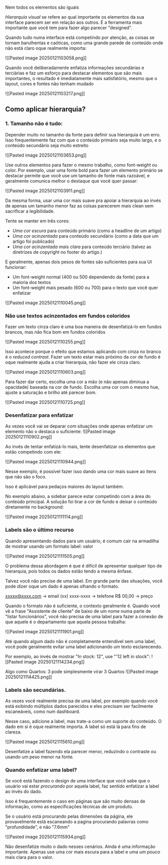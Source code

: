 Nem todos os elementos são iguais

_Hierarquia visual_ se refere ao qual importante os elementos da sua interface parecem ser em relação aos outros. É a ferramenta mais importante que você tem para fazer algo parecer "designed".

Quando tudo numa interface está competindo por atenção, as coisas se tornam barulhentas e caóticas, como uma grande parede de conteúdo onde não está claro oque realmente importa:

![[Pasted image 20250121103058.png]]

Quando você deliberadamente enfatiza informações secundárias e terciárias e faz um esforço para destacar elementos que são mais importantes, o resultado é imediatamente mais satisfatório, mesmo que o layout, cores e fontes não tenham mudado

![[Pasted image 20250121103217.png]]


## Como aplicar hierarquia?

### 1. Tamanho não é tudo:

Depender muito no tamanho da fonte para definir sua hierarquia é um erro. Isso frequentemente faz com que o conteúdo primário seja muito largo, e o conteúdo secundário seja muito estreito

![[Pasted image 20250121103653.png]]

Use outros elementos para fazer o mesmo trabalho, como font-weight ou color.
Por exemplo, usar uma fonte bold para fazer um elemento primário se destacar permite que você use um tamanho de fonte mais razoável, e geralmente comunica melhor o destaque que você quer passar:

![[Pasted image 20250121103911.png]]

Da mesma forma, usar uma cor mais suave pra apoiar a hierarquia ao invés de apenas um tamanho menor faz as coisas parecerem mais clean sem sacrificar a legibilidade.

Tente se manter em três cores:

- *Uma cor escura* para conteúdo primário (como a headline de um artigo)
- *Uma cor acinzentada* para conteúdo secundário (como a data que um artigo foi publicado)
- *Uma cor acinzentada mais clara* para conteúdo terciário (talvez as diretrizes de copyright no footer do artigo.)

E geralmente, apenas dois pesos de fontes são suficientes para sua UI funcionar:

- Um font-weight normal (400 ou 500 dependendo da fonte) para a maioria dos textos
- Um font-weight mais pesado (600 ou 700) para o texto que você quer enfatizar

![[Pasted image 20250121110045.png]]

### Não use  textos acinzentados em fundos coloridos
Fazer um texto cinza claro é uma boa maneira de desenfatizá-lo em fundos brancos, mas não fica bom em fundos coloridos

![[Pasted image 20250121110255.png]]

Isso acontece porque o efeito que estamos aplicando com cinza no branco é o _reduced contrast_. Fazer um texto estar mais próximo da cor de fundo é oque realmente ajuda a criar hierarquia, não fazer ele cinza claro.

![[Pasted image 20250121110603.png]]

Para fazer dar certo, escolha uma cor a mão (e não apenas diminua a opacidade) baseada na cor de fundo. Escolha uma cor com o mesmo hue, ajuste a saturação e brilho até parecer bom.

![[Pasted image 20250121110725.png]]

### Desenfatizar para enfatizar

As vezes você vai se deparar com situações onde apenas enfatizar um elemento não o destaca o suficiente:
![[Pasted image 20250121110902.png]]

Ao invés de tentar enfatizá-lo mais, tente desenfatizar os elementos que estão competindo com ele:

![[Pasted image 20250121110944.png]]

Nesse exemplo, é possível fazer isso dando uma cor mais suave ao itens que não são o foco.


Isso é aplicável para pedaços maiores do layout também.

No exemplo abaixo, a sidebar parece estar competindo com a área do conteúdo principal. A solução foi tirar a cor de fundo e deixar o conteúdo diretamente no background:

![[Pasted image 20250121111114.png]]

### Labels são o último recurso

Quando apresentando dados para um usuário, é comum cair na armadilha de mostrar usando um formato label: valor

![[Pasted image 20250121111505.png]]

O problema dessa abordagem é que é difícil de apresentar qualquer tipo de hierarquia, pois todos os dados estão tendo a mesma ênfase.

Talvez você não precise de uma label. Em grande parte das situações, você pode dizer oque um dado é apenas olhando o formato.

xxxxx@xxxx.com -> email
(xx) xxxx-xxxx -> telefone
R$ 00,00 -> preço

Quando o formato não é suficiente, o contexto geralmente é.
Quando você vê a frase "Assistente de cliente" de baixo de um nome numa parte de "listar funcionários", você não precisa de uma label para fazer a conexão de que aquele é o departamento que aquela pessoa trabalha:

![[Pasted image 20250121111901.png]]


Até quando algum dado não é completamente entendível sem uma label, você pode geralmente evitar uma label adicionando um texto  esclarecendo.

Por exemplo, ao invés de mostrar "In stock: 12", use "'12 left in stock":
![[Pasted image 20250121114234.png]]

Algo como Quartos: 3 pode simplesmente virar 3 Quartos
![[Pasted image 20250121114425.png]]

### Labels são secundárias.

As vezes você realmente precisa de uma label, por exemplo quando você está exibindo múltiplos dados parecidos e eles precisam ser facilmente escaneáveis, como num dashboard.

Nesse caso, adicione a label, mas trate-a como um suporte do conteúdo. O dado em si é oque realmente importa. A label só está lá para fins de clareza.

![[Pasted image 20250121115610.png]]

Desenfatize a label fazendo ela parecer menor, reduzindo o contraste ou usando um peso menor na fonte. 

### Quando enfatizar uma label?

Se você está fazendo o design de uma interface que você sabe que o usuário vai estar _procurando_ por aquela label, faz sentido enfatizar a label ao invés do dado.

Isso é frequentemente o caso em páginas que são muito densas de informação, como as especificações técnicas de um produto.

Se o usuário está procurando pelas dimensões da página, ele provavelmente está escaneando a pagina procurando palavras como "profundidade", e não "7.6mm"

![[Pasted image 20250121115934.png]]

Não desenfatize muito o dado nesses cenários. Ainda é uma informação importante. Apenas use uma cor mais escura para a label e uma _um pouco_ mais clara para o valor.